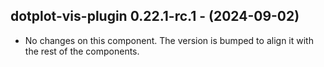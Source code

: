   ## dotplot-vis-plugin 0.22.1-rc.1 - (2024-09-02)
  
  * No changes on this component. The version is bumped to align it
    with the rest of the components.
